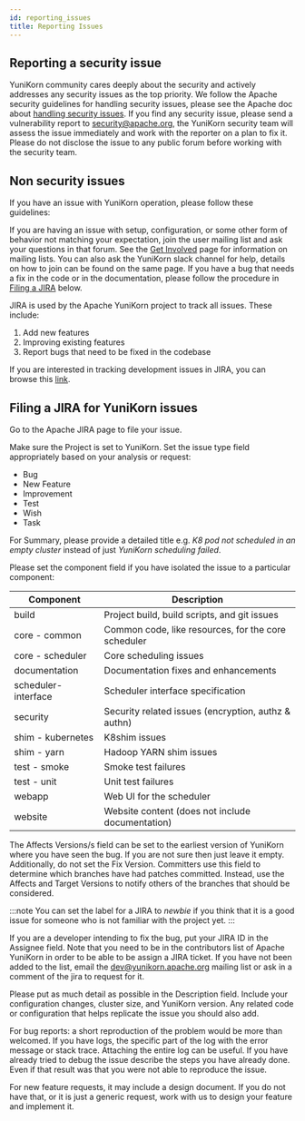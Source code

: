 ```yaml
---
id: reporting_issues
title: Reporting Issues
---
```


<!--
Licensed to the Apache Software Foundation (ASF) under one
or more contributor license agreements.  See the NOTICE file
distributed with this work for additional information
regarding copyright ownership.  The ASF licenses this file
to you under the Apache License, Version 2.0 (the
"License"); you may not use this file except in compliance
with the License.  You may obtain a copy of the License at

  http://www.apache.org/licenses/LICENSE-2.0

Unless required by applicable law or agreed to in writing,
software distributed under the License is distributed on an
"AS IS" BASIS, WITHOUT WARRANTIES OR CONDITIONS OF ANY
KIND, either express or implied.  See the License for the
specific language governing permissions and limitations
under the License.
-->

## Reporting a security issue
YuniKorn community cares deeply about the security and actively addresses any security issues as
the top priority. We follow the Apache security guidelines for handling security issues, please see the Apache doc
about [handling security issues](https://www.apache.org/security/). If you find any security issue,
please send a vulnerability report to [security@apache.org](mailto:security@apache.org), the YuniKorn security team will assess the issue
immediately and work with the reporter on a plan to fix it. 
Please do not disclose the issue to any public forum before working with the security team.

## Non security issues
If you have an issue with YuniKorn operation, please follow these guidelines:

If you are having an issue with setup, configuration, or some other form of behavior not matching your expectation, join the user mailing list and ask your questions in that forum.
See the [Get Involved](get_involved#communication-channels) page for information on mailing lists.
You can also ask the YuniKorn slack channel for help, details on how to join can be found on the same page.
If you have a bug that needs a fix in the code or in the documentation, please follow the procedure in [Filing a JIRA](#filing-a-jira-for-yunikorn-issues) below.

JIRA is used by the Apache YuniKorn project to track all issues.
These include:
1. Add new features
1. Improving existing features
1. Report bugs that need to be fixed in the codebase

If you are interested in tracking development issues in JIRA, you can browse this [link](https://issues.apache.org/jira/projects/YUNIKORN).

## Filing a JIRA for YuniKorn issues
Go to the Apache JIRA page to file your issue.

Make sure the Project is set to YuniKorn. Set the issue type field appropriately based on your analysis or request:
* Bug
* New Feature
* Improvement
* Test
* Wish
* Task

For Summary, please provide a detailed title e.g. _K8 pod not scheduled in an empty cluster_ instead of just _YuniKorn scheduling failed_.

Please set the component field if you have isolated the issue to a particular component:

| Component           | Description                                         |
|---------------------|-----------------------------------------------------|
| build               | Project build, build scripts, and git issues        |
| core - common       | Common code, like resources, for the core scheduler |
| core - scheduler    | Core scheduling issues                              |
| documentation       | Documentation fixes and enhancements                |
| scheduler-interface | Scheduler interface specification                   |
| security            | Security related issues (encryption, authz & authn) |
| shim - kubernetes   | K8shim issues                                       |
| shim - yarn         | Hadoop YARN shim issues                             |
| test - smoke        | Smoke test failures                                 |
| test - unit         | Unit test failures                                  |
| webapp              | Web UI for the scheduler                            |
| website             | Website content (does not include documentation)    |

The Affects Versions/s field can be set to the earliest version of YuniKorn where you have seen the bug.
If you are not sure then just leave it empty.
Additionally, do not set the Fix Version. Committers use this field to determine which branches have had patches committed.
Instead, use the Affects and Target Versions to notify others of the branches that should be considered.

:::note
You can set the label for a JIRA to *newbie* if you think that it is a good issue for someone who is not familiar with the project yet.
:::

If you are a developer intending to fix the bug, put your JIRA ID in the Assignee field.
Note that you need to be in the contributors list of Apache YuniKorn in order to be able to be assign a JIRA ticket.
If you have not been added to the list, email the [dev@yunikorn.apache.org](mailto:dev@yunikorn.apache.org) mailing list or ask in a comment of the jira to request for it.

Please put as much detail as possible in the Description field.
Include your configuration changes, cluster size, and YuniKorn version.
Any related code or configuration that helps replicate the issue you should also add.

For bug reports: a short reproduction of the problem would be more than welcomed.
If you have logs, the specific part of the log with the error message or stack trace.
Attaching the entire log can be useful.
If you have already tried to debug the issue describe the steps you have already done.
Even if that result was that you were not able to reproduce the issue.

For new feature requests, it may include a design document.
If you do not have that, or it is just a generic request, work with us to design your feature and implement it.
